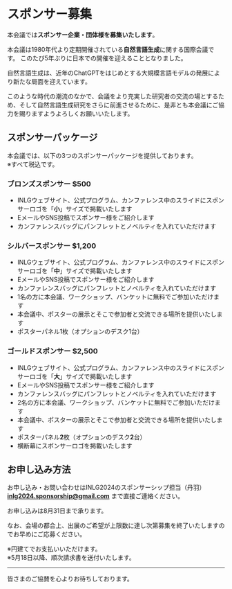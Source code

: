 # スポンサー募集

本会議では**スポンサー企業・団体様を募集いたします**。

本会議は1980年代より定期開催されている**自然言語生成**に関する国際会議です。
このたび5年ぶりに日本での開催を迎えることとなりました。

自然言語生成は、近年のChatGPTをはじめとする大規模言語モデルの発展により新たな局面を迎えています。

このような時代の潮流のなかで、会議をより充実した研究者の交流の場とするため、そして自然言語生成研究をさらに前進させるために、是非とも本会議にご協力を賜りますようよろしくお願いいたします。

## スポンサーパッケージ

本会議では、以下の3つのスポンサーパッケージを提供しております。  
※すべて税込です。

### ブロンズスポンサー $500

- INLGウェブサイト、公式プログラム、カンファレンス中のスライドにスポンサーロゴを「**小**」サイズで掲載いたします
- EメールやSNS投稿でスポンサー様をご紹介します
- カンファレンスバッグにパンフレットとノベルティを入れていただけます

### シルバースポンサー $1,200

- INLGウェブサイト、公式プログラム、カンファレンス中のスライドにスポンサーロゴを「**中**」サイズで掲載いたします
- EメールやSNS投稿でスポンサー様をご紹介します
- カンファレンスバッグにパンフレットとノベルティを入れていただけます
- 1名の方に本会議、ワークショップ、バンケットに無料でご参加いただけます
- 本会議中、ポスターの展示とそこで参加者と交流できる場所を提供いたします
 - ポスターパネル1枚（オプションのデスク1台）

### ゴールドスポンサー $2,500

- INLGウェブサイト、公式プログラム、カンファレンス中のスライドにスポンサーロゴを「**大**」サイズで掲載いたします
- EメールやSNS投稿でスポンサー様をご紹介します
- カンファレンスバッグにパンフレットとノベルティを入れていただけます
- 2名の方に本会議、ワークショップ、バンケットに無料でご参加いただけます
- 本会議中、ポスターの展示とそこで参加者と交流できる場所を提供いたします
 - ポスターパネル**2**枚（オプションのデスク**2**台）
- 横断幕にスポンサーロゴを掲載いたします

## お申し込み方法

お申し込み・お問い合わせはINLG2024のスポンサーシップ担当（丹羽） **<a href="mailto:inlg2024.sponsorship@gmail.com">inlg2024.sponsorship@gmail.com</a>** まで直接ご連絡ください。

お申し込みは8月31日まで承ります。

なお、会場の都合上、出展のご希望が上限数に達し次第募集を終了いたしますのでお早めにご応募ください。

※円建てでお支払いいただけます。  
※5月18日以降、順次請求書を送付いたします。

---

皆さまのご協賛を心よりお待ちしております。
